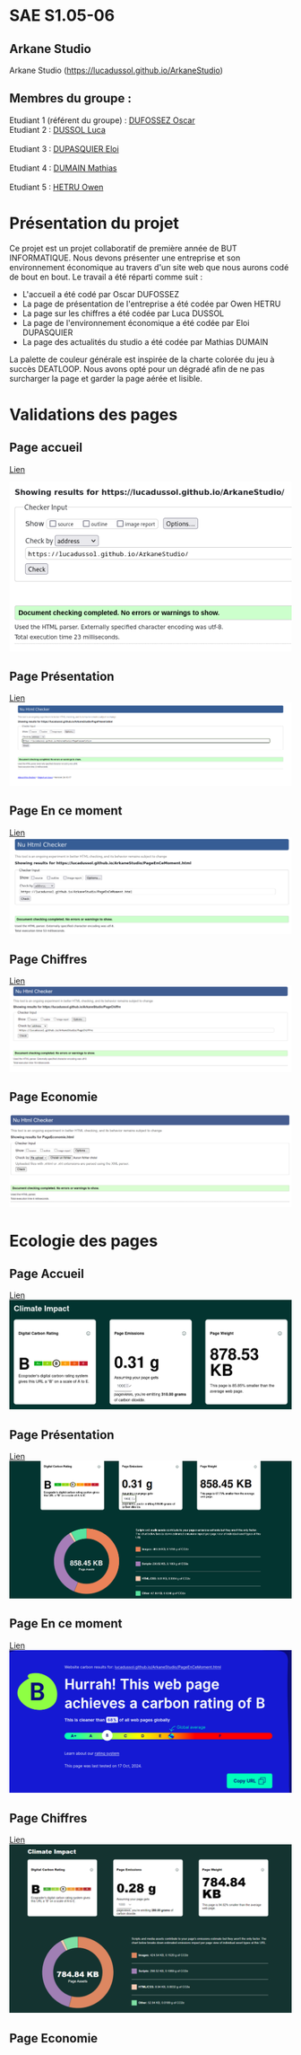 # SAE S1.05-06

## Arkane Studio    

Arkane Studio (https://lucadussol.github.io/ArkaneStudio)

## Membres du groupe :
Etudiant 1 (référent du groupe) : [DUFOSSEZ Oscar](mailto:odufosse@edu.univ-fcomte.fr?subject=SAE_1_05_06)<br> 
Etudiant 2 : [DUSSOL Luca](ldussol@edu.univ-fcomte.fr?subject=SAE_1_05_06)<br>    
Etudiant 3 : [DUPASQUIER Eloi](edupasqu@edu.univ-fcomte.fr?subject=SAE_1_05_06)<br>  
Etudiant 4 : [DUMAIN Mathias](mdumain@edu.univ-fcomte.fr?subject=SAE_1_05_06)<br>   
Etudiant 5 : [HETRU Owen](ohetru@edu.univ-fcomte.fr?subject=SAE_1_05_06)<br>  

# Présentation du projet

Ce projet est un projet collaboratif de première année de BUT INFORMATIQUE. Nous devons présenter une entreprise
et son environnement économique au travers d'un site web que nous aurons codé de bout en bout.
Le travail a été réparti comme suit :
- L'accueil a été codé par Oscar DUFOSSEZ
- La page de présentation de l'entreprise a été codée par Owen HETRU
- La page sur les chiffres a été codée par Luca DUSSOL
- La page de l'environnement économique a été codée par Eloi DUPASQUIER
- La page des actualités du studio a été codée par Mathias DUMAIN

La palette de couleur générale est inspirée de la charte colorée du jeu à succès DEATLOOP. Nous avons opté pour un dégradé afin de ne pas surcharger 
la page et garder la page aérée et lisible.

# Validations des pages
## Page accueil
[Lien](https://validator.w3.org/nu/?doc=https%3A%2F%2Flucadussol.github.io%2FArkaneStudio%2F)

![écran qui vérifie si le document est valide sur W3C](doc/Validation_W3C_index.png)

## Page Présentation
[Lien](https://validator.w3.org/nu/?doc=https%3A%2F%2Flucadussol.github.io%2FArkaneStudio%2FPagePresentation)
![écran qui vérifie si le document est valide sur W3C](doc/W3CPresentation.png)

## Page En ce moment
[Lien](https://validator.w3.org/nu/?doc=https%3A%2F%2Flucadussol.github.io%2FArkaneStudio%2FPageEnCeMoment.html)
![écran qui vérifie si le document est valide sur W3C](doc/W3CMoment.png)

## Page Chiffres
[Lien](https://validator.w3.org/nu/?doc=https%3A%2F%2Flucadussol.github.io%2FArkaneStudio%2FPageChiffre)
![écran qui vérifie si le document est valide sur W3C](doc/W3C_Page_Chiffre.png)

## Page Economie
![écran qui vérifie si le document est valide sur W3C](doc/W3C_Economie.png)

# Ecologie des pages
## Page Accueil
[Lien](https://ecograder.com/report/mgrc1CAFqxQccJiTLSP8rCPz)
![écran qui vérifie si le document est léger sur ECOGRADER](doc/Eco_index.png)

## Page Présentation
[Lien](https://ecograder.com/report/rf7WlhITihUK6aPwwV77uSq2)
![écran qui vérifie si le document est léger sur ECOGRADER](doc/EcoPresentation.png)

## Page En ce moment
[Lien](https://www.websitecarbon.com/website/lucadussol-github-io-arkanestudio-pageencemoment-html/)
![écran qui vérifie si le document est léger sur ECOGRADER](doc/EcoloMoment.png)

## Page Chiffres
[Lien](https://ecograder.com/report/OhjHjsSwBq6WxKB4bDS9nLym)
![écran qui vérifie si le document est léger sur ECOGRADER](doc/Ecologie_Page_Chiffre.png)

## Page Economie
